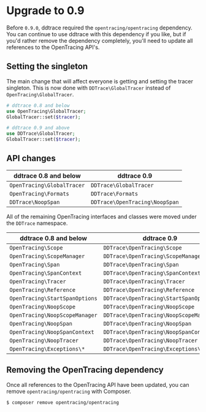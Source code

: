 # Upgrade to 0.9

Before `0.9.0`, ddtrace required the `opentracing/opentracing` dependency. You can continue to use ddtrace with this dependency if you like, but if you'd rather remove the dependency completely, you'll need to update all references to the OpenTracing API's.

## Setting the singleton

The main change that will affect everyone is getting and setting the tracer singleton. This is now done with `DDTrace\GlobalTracer` instead of `OpenTracing\GlobalTracer`.

```php
# ddtrace 0.8 and below
use OpenTracing\GlobalTracer;
GlobalTracer::set($tracer);

# ddtrace 0.9 and above
use DDTrace\GlobalTracer;
GlobalTracer::set($tracer);
```

## API changes

| ddtrace 0.8 and below      | ddtrace 0.9
| -------------------------- | ------------------------------
| `OpenTracing\GlobalTracer` | `DDTrace\GlobalTracer`
| `OpenTracing\Formats`      | `DDTrace\Formats`
| `DDTrace\NoopSpan`         | `DDTrace\OpenTracing\NoopSpan`

All of the remaining OpenTracing interfaces and classes were moved under the `DDTrace` namespace.

| ddtrace 0.8 and below          | ddtrace 0.9
| ------------------------------ | --------------------------------------
| `OpenTracing\Scope`            | `DDTrace\OpenTracing\Scope`
| `OpenTracing\ScopeManager`     | `DDTrace\OpenTracing\ScopeManager`
| `OpenTracing\Span`             | `DDTrace\OpenTracing\Span`
| `OpenTracing\SpanContext`      | `DDTrace\OpenTracing\SpanContext`
| `OpenTracing\Tracer`           | `DDTrace\OpenTracing\Tracer`
| `OpenTracing\Reference`        | `DDTrace\OpenTracing\Reference`
| `OpenTracing\StartSpanOptions` | `DDTrace\OpenTracing\StartSpanOptions`
| `OpenTracing\NoopScope`        | `DDTrace\OpenTracing\NoopScope`
| `OpenTracing\NoopScopeManager` | `DDTrace\OpenTracing\NoopScopeManager`
| `OpenTracing\NoopSpan`         | `DDTrace\OpenTracing\NoopSpan`
| `OpenTracing\NoopSpanContext`  | `DDTrace\OpenTracing\NoopSpanContext`
| `OpenTracing\NoopTracer`       | `DDTrace\OpenTracing\NoopTracer`
| `OpenTracing\Exceptions\*`     | `DDTrace\OpenTracing\Exceptions\*`

## Removing the OpenTracing dependency

Once all references to the OpenTracing API have been updated, you can remove `opentracing/opentracing` with Composer. 

```bash
$ composer remove opentracing/opentracing
```
